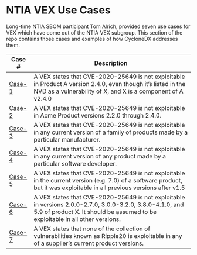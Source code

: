 # NTIA VEX Use Cases

Long-time NTIA SBOM participant Tom Alrich, provided seven use cases for VEX which have come out of the 
NTIA VEX subgroup. This section of the repo contains those cases and examples of how CycloneDX addresses them.

| Case # | Description |
|------|------|
| [Case-1](Case-1) | A VEX states that CVE-2020-25649 is not exploitable in Product A version 2.4.0, even though it’s listed in the NVD as a vulnerability of X, and X is a component of A v2.4.0 |
| [Case-2](Case-2) | A VEX states that CVE-2020-25649 is not exploitable in Acme Product versions 2.2.0 through 2.4.0. |
| [Case-3](Case-3) | A VEX states that CVE-2020-25649 is not exploitable in any current version of a family of products made by a particular manufacturer. |
| [Case-4](Case-4) | A VEX states that CVE-2020-25649 is not exploitable in any current version of any product made by a particular software developer. |
| [Case-5](Case-5) | A VEX states that CVE-2020-25649 is not exploitable in the current version (e.g. 7.0) of a software product, but it was exploitable in all previous versions after v1.5 |
| [Case-6](Case-6) | A VEX states that CVE-2020-25649 is not exploitable in versions 2.0.0-2.7.0, 3.0.0-3.2.0, 3.8.0-4.1.0, and 5.9 of product X. It should be assumed to be exploitable in all other versions. |
| [Case-7](Case-7) | A VEX states that none of the collection of vulnerabilities known as Ripple20 is exploitable in any of a supplier’s current product versions. |
